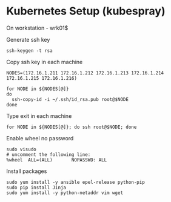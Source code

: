 # Kubernetes Setup (kubespray)

On workstation - wrk01$

Generate ssh key
```
ssh-keygen -t rsa
```
Copy ssh key in each machine
```
NODES=(172.16.1.211 172.16.1.212 172.16.1.213 172.16.1.214 172.16.1.215 172.16.1.216)

for NODE in ${NODES[@]}
do
  ssh-copy-id -i ~/.ssh/id_rsa.pub root@$NODE
done
```
Type exit in each machine
```
for NODE in ${NODES[@]}; do ssh root@$NODE; done
```
Enable wheel no password
```
sudo visudo
# uncomment the following line:
%wheel  ALL=(ALL)       NOPASSWD: ALL
```
Install packages
```
sudo yum install -y ansible epel-release python-pip
sudo pip install Jinja
sudo yum install -y python-netaddr vim wget
```